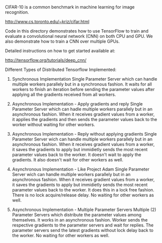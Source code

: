 

CIFAR-10 is a common benchmark in machine learning for image recognition.

http://www.cs.toronto.edu/~kriz/cifar.html

Code in this directory demonstrates how to use TensorFlow to train and evaluate a convolutional neural network (CNN) on both CPU and GPU. We also demonstrate how to train a CNN over multiple GPUs.

Detailed instructions on how to get started available at:

http://tensorflow.org/tutorials/deep_cnn/

Different Types of Distributed Tensorflow Implemented:


1. Synchronous Implementation
Single Parameter Server which can handle multiple workers parallely but in a synchronous fashion. It waits for all workers to finish an iteration before sending the parameter values after applying all the gradients received from all workers.

2. Asynchronous Implementation - Apply gradients and reply
Single Parameter Server which can hadle multiple workers parallely but in an asynchronous fashion. When it receives gradient values from a worker, it applies the gradients and then sends the parameter values back to the worker without waiting for other workers.

3. Asynchronous Implementation - Reply without applying gradients 
Single Parameter Server wich can handle multiple workers parallely but in an asynchronous fashion. When it receives gradient values from a worker, it saves the gradients to apply but immidietly sends the most recent parameter values back to the worker. It doesn't wait to apply the gradients. It also doesn't wait for other workers as well. 

4. Asynchronous Implementation - Like Project Adam
Single Parameter Server wich can handle multiple workers parallely but in an asynchronous fashion. When it receives gradient values from a worker, it saves the gradients to apply but immidietly sends the most recent parameter values back to the worker. It does this in a lock free fashion. There is no lock acquire/release delay. No waiting for other workers as well.

5. Asynchronous Implementation - Multiple Parameter Servers
Multiple (2) Parameter Servers which distribute the parameter values among themselves. It works in an asynchronous fashion. Worker sends the respective gradients to the parameter servers and wait for replies. The parameter servers send the latest gradients without lock delay back to the worker. No waiting for other workers as well.
